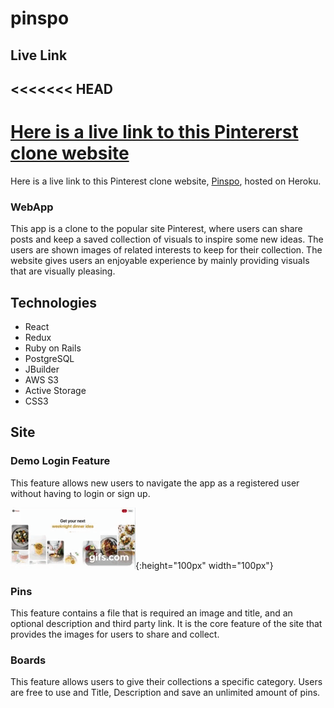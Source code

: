 # pinspo

## Live Link
<<<<<<< HEAD
---
[Here is a live link to this Pintererst clone website](https://pinspo.herokuapp.com/#/)
=======
Here is a live link to this Pinterest clone website, [Pinspo](https://pinspo.herokuapp.com/#/), hosted on Heroku.

### WebApp

This app is a clone to the popular site Pinterest, where users can share posts and keep a saved collection of visuals to inspire some new ideas. The users are shown images of related interests to keep for their collection. The website gives users an enjoyable experience by mainly providing visuals that are visually pleasing.

## Technologies
* React
* Redux
* Ruby on Rails
* PostgreSQL
* JBuilder
* AWS S3
* Active Storage
* CSS3

## Site
### Demo Login Feature
This feature allows new users to navigate the app as a registered user without having to login or sign up.

![demo-gif](https://github.com/janettetinoco/pinspo/blob/main/app/assets/images/demo.gif){:height="100px" width="100px"}


### Pins
This feature contains a file that is required an image and title, and an optional description and third party link. It is the core feature of the site that provides the images for users to share and collect.


### Boards
This feature allows users to give their collections a specific category. Users are free to use and Title, Description and save an unlimited amount of pins.

